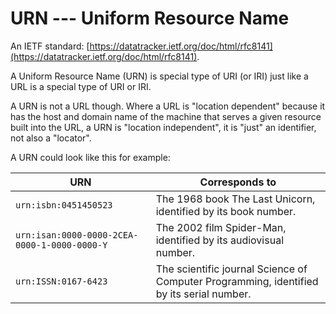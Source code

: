 # URN --- Uniform Resource Name

An IETF standard: [https://datatracker.ietf.org/doc/html/rfc8141](https://datatracker.ietf.org/doc/html/rfc8141).

A Uniform Resource Name (URN) is special type of URI (or IRI) just
like a URL is a special type of URI or IRI.

A URN is not a URL though. Where a URL is "location dependent" because
it has the host and domain name of the machine that serves a given
resource built into the URL, a URN is "location independent", it
is "just" an identifier, not also a "locator".

A URN could look like this for example:

| URN                                          | Corresponds to                                                                           |
|----------------------------------------------|------------------------------------------------------------------------------------------|
| `urn:isbn:0451450523`                        | The 1968 book The Last Unicorn, identified by its book number.                           |
| `urn:isan:0000-0000-2CEA-0000-1-0000-0000-Y` | The 2002 film Spider-Man, identified by its audiovisual number.                          |
| `urn:ISSN:0167-6423`	                        | The scientific journal Science of Computer Programming, identified by its serial number. |



